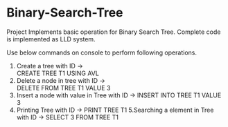 # Binary-Search-Tree
Project Implements basic operation for Binary Search Tree. Complete code is implemented as LLD system.

Use below commands on console to perform following operations.

1.  Create a tree with ID ->   
                    CREATE TREE T1 USING AVL
2. Delete a node in tree with ID ->    
                    DELETE FROM TREE T1 VALUE 3
3. Insert a node with value in Tree with ID ->
                    INSERT INTO TREE T1 VALUE 3
4. Printing Tree with ID ->
                    PRINT TREE T1
5.Searching a element in Tree with ID ->
                    SELECT 3 FROM TREE T1
